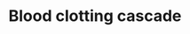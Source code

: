 ---
annotations:
- id: PW:0000474
  parent: regulatory pathway
  type: Pathway Ontology
  value: coagulation cascade pathway
authors:
- MaintBot
- Thomas
- Christine Chichester
- Eweitz
- Khanspers
citedin: ''
communities: []
description: 'Coagulation is a complex process by which blood forms clots. It is an
  important part of hemostasis (the cessation of blood loss from a damaged vessel),
  wherein a damaged blood vessel wall is covered by a platelet and fibrin-containing
  clot to stop bleeding and begin repair of the damaged vessel. Disorders of coagulation
  can lead to an increased risk of bleeding (hemorrhage) or clotting (thrombosis).  Source:
  [Wikipedia](https://en.wikipedia.org/wiki/Coagulation)'
last-edited: 2025-02-27
ndex: null
organisms:
- Canis familiaris
redirect_from:
- /index.php/Pathway:WP1122
- /instance/WP1122
- /instance/WP1122_r136904
revision: r136904
schema-jsonld:
- '@context': https://schema.org/
  '@id': https://wikipathways.github.io/pathways/WP1122.html
  '@type': Dataset
  creator:
    '@type': Organization
    name: WikiPathways
  description: 'Coagulation is a complex process by which blood forms clots. It is
    an important part of hemostasis (the cessation of blood loss from a damaged vessel),
    wherein a damaged blood vessel wall is covered by a platelet and fibrin-containing
    clot to stop bleeding and begin repair of the damaged vessel. Disorders of coagulation
    can lead to an increased risk of bleeding (hemorrhage) or clotting (thrombosis).  Source:
    [Wikipedia](https://en.wikipedia.org/wiki/Coagulation)'
  keywords:
  - F10
  - F11
  - F12
  - F13B
  - F7
  - F8
  - F9
  - FGA
  - FGB
  - FGG
  - PLAT
  - PLAU
  - PLG
  - SERPINB2
  - SERPINE1
  - SERPINF2
  - VWF
  license: CC0
  name: Blood clotting cascade
seo: CreativeWork
title: Blood clotting cascade
wpid: WP1122
---